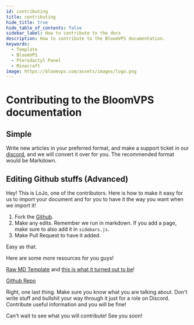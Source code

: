 ```yaml
---
id: contributing
title: contributing
hide_title: true
hide_table_of_contents: false
sidebar_label: How to contribute to the docs
description: How to contribute to the BloomVPS documentation.
keywords:
  - Template
  - BloomVPS
  - Pterodactyl Panel
  - Minecraft
image: https://bloomvps.com/assets/images/logo.png
---
```

# Contributing to the BloomVPS documentation

## Simple
Write new articles in your preferred format, and make a support ticket in our [discord](https://discord.com/invite/2QxW8QY), and we will convert it over for you. The recommended format would be Markdown.

## Editing Github stuffs (Advanced)
Hey! This is LoJo, one of the contributors. Here is how to make it easy for us to import your document and for you to have it the way you want when we import it!

1. Fork the [Github](https://github.com/Billy-Bloom/BloomDocs).
2. Make any edits. Remember we run in markdown. If you add a page, make sure to also add it in `sidebars.js`. 
3. Make Pull Request to have it added. 

Easy as that.

Here are some more resources for you guys!

[Raw MD Template](https://raw.githubusercontent.com/Billy-Bloom/BloomDocs/master/docs/template.md) and [this is what it turned out to be](https://docs.bloomvps.com/template/)! 

[Github Repo](https://github.com/billy-bloom/bloomdocs)

Right, one last thing. Make sure you know what you are talking about. Don't write stuff and bullshit your way through it just for a role on Discord. Contribute useful information and you will be fine!

Can't wait to see what you will contribute! See you soon!

